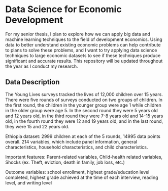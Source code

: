 # Data Science for Economic Development

For my senior thesis, I plan to explore how we can apply big data and machine learning techniques to the field of development economics. Using data to better understand existing economic problems can help contribute to plans to solve these problems, and I want to try applying data science techniques to large economic datasets to see if these techniques produce significant and accurate results. This repository will be updated throughout the year as I conduct my research.

## Data Description

The Young Lives surveys tracked the lives of 12,000 children over 15 years. There were five rounds of surveys conducted on two groups of children. In the first round, the children in the younger group were age 1 while children in the older group were age 5. In the second round they were 5 years old and 12 years old, in the third round they were 7-8 years old and 14-15 years old, in the fourth round they were 12 and 19 years old, and in the last round, they were 15 and 22 years old. 

Ethiopia dataset: 2999 children at each of the 5 rounds, 14995 data points overall. 214 variables, which include panel information, general characteristics, household characteristics, and child characteristics. 

Important features: Parent-related variables, Child-health related variables, Shocks (ex. Theft, eviction, death in family, job loss, etc.)

Outcome variables: school enrollment, highest grade/education level completed, highest grade achieved at the time of each interview, reading level, and writing level

